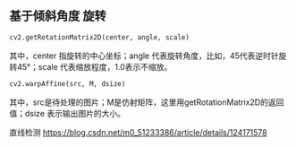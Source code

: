 
## 基于倾斜角度 旋转    

```py
cv2.getRotationMatrix2D(center, angle, scale)
```
其中，center 指旋转的中心坐标；angle 代表旋转角度，比如，45代表逆时针旋转45°；scale 代表缩放程度，1.0表示不缩放。  

```py
cv2.warpAffine(src, M, dsize)
```
其中，src是待处理的图片；M是仿射矩阵，这里用getRotationMatrix2D的返回值；dsize 表示输出图片的大小。    


直线检测 https://blog.csdn.net/m0_51233386/article/details/124171578  
